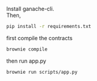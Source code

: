 Install ganache-cli.\
Then,
```sh
pip install -r requirements.txt
```

first compile the contracts
```sh
brownie compile
```
then run app.py
```
brownie run scripts/app.py
```
